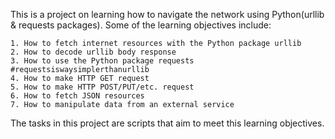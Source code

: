 This is a project on learning how to navigate the network using Python(urllib & requests packages).
Some of the learning objectives include:

	1. How to fetch internet resources with the Python package urllib
	2. How to decode urllib body response
	3. How to use the Python package requests #requestsiswaysimplerthanurllib
	4. How to make HTTP GET request
	5. How to make HTTP POST/PUT/etc. request
	6. How to fetch JSON resources
	7. How to manipulate data from an external service

The tasks in this project are scripts that aim to meet this learning objectives.
